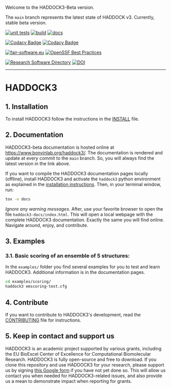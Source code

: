 Welcome to the HADDOCK3-Beta version.

The `main` branch represents the latest state of HADDOCK v3. Currently,
stable beta version.

[![unit tests](https://github.com/haddocking/haddock3/workflows/tests/badge.svg?branch=main)](https://github.com/haddocking/haddock3/actions?workflow=tests)
[![build](https://github.com/haddocking/haddock3/workflows/build/badge.svg?branch=main)](https://github.com/haddocking/haddock3/actions?workflow=build)
[![docs](https://github.com/haddocking/haddock3/workflows/pages/badge.svg?branch=main)](https://github.com/haddocking/haddock3/actions?workflow=pages)

[![Codacy Badge](https://app.codacy.com/project/badge/Grade/e11e7f45400f4e8589cdf5941f95233a)](https://app.codacy.com/gh/haddocking/haddock3/dashboard?utm_source=gh&utm_medium=referral&utm_content=&utm_campaign=Badge_grade)
[![Codacy Badge](https://app.codacy.com/project/badge/Coverage/e11e7f45400f4e8589cdf5941f95233a)](https://app.codacy.com/gh/haddocking/haddock3/dashboard?utm_source=gh&utm_medium=referral&utm_content=&utm_campaign=Badge_coverage)


[![fair-software.eu](https://img.shields.io/badge/fair--software.eu-%E2%97%8F%20%20%E2%97%8F%20%20%E2%97%8B%20%20%E2%97%8B%20%20%E2%97%8B-orange)](https://fair-software.eu)
[![OpenSSF Best Practices](https://www.bestpractices.dev/projects/8844/badge)](https://www.bestpractices.dev/projects/8844)

[![Research Software Directory](https://img.shields.io/badge/rsd-haddock3-00a3e3.svg)](https://research-software-directory.org/software/haddock3)
[![DOI](https://zenodo.org/badge/DOI/10.5281/zenodo.10527751.svg)](https://doi.org/10.5281/zenodo.10527751)

* * *

# HADDOCK3

## 1. Installation

To install HADDOCK3 follow the instructions in the [INSTALL](docs/INSTALL.md)
file.

## 2. Documentation

HADDOCK3-beta documentation is hosted online at https://www.bonvinlab.org/haddock3/.
The documentation is rendered and update at every commit to the `main` branch. So,
you will always find the latest version in the link above.

If you want to compile the HADDOCK3 documentation pages locally (offline),
install HADDOCK3 and activate the `haddock3` python environment as explained in
the [installation instructions](docs/INSTALL.md). Then, in your terminal
window, run:

```bash
tox -e docs
```

*Ignore any warning messages.* After, use your favorite browser to open the
file `haddock3-docs/index.html`. This will open a local webpage with the
complete HADDOCK3 documentation. Exactly the same you will find online.
Navigate around, enjoy, and contribute.

## 3. Examples

### 3.1. Basic scoring of an ensemble of 5 structures:

In the `examples/` folder you find several examples for you to test and
learn HADDOCK3. Additional information is in the documentation pages.

```bash
cd examples/scoring/
haddock3 emscoring-test.cfg
```

## 4. Contribute

If you want to contribute to HADDOCK3's development, read the
[CONTRIBUTING](CONTRIBUTING.md) file for instructions.

## 5. Keep in contact and support us

HADDOCK3 is an academic project supported by various grants, including the EU
BioExcel Center of Excellence for Computational Biomolecular Research. HADDOCK3
is fully open-source and free to download. If you clone this repository and use
HADDOCK3 for your research, please support us by signing [this Google
form][googleform] if you have not yet done so. This will allow us contact you
when needed for HADDOCK3-related issues, and also provide us a mean to
demonstrate impact when reporting for grants.

[googleform]: https://docs.google.com/forms/d/e/1FAIpQLScDcd0rWtuzJ_4nftkDAHoLVwr1IAVwNJGhbaZdTYZ4vWu25w/viewform

